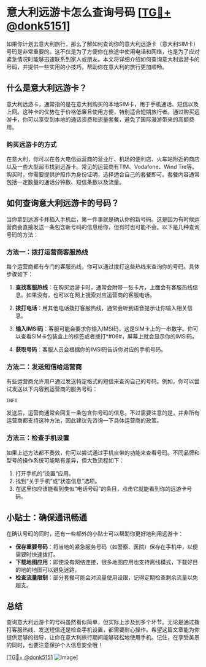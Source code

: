 # 意大利远游卡怎么查询号码 [[TG💪+ @donk5151](https://t.me/s/donk5151)]

如果你计划去意大利旅行，那么了解如何查询你的意大利远游卡（意大利SIM卡）号码是非常重要的。这不仅是为了方便你在旅途中使用电话和网络，也是为了应对紧急情况时能够迅速联系到家人或朋友。本文将详细介绍如何查询意大利远游卡的号码，并提供一些实用的小技巧，帮助你在意大利的旅行更加顺畅。

## 什么是意大利远游卡？

意大利远游卡，通常指的是在意大利购买的本地SIM卡，用于手机通话、短信以及上网。这种卡的优势在于价格低廉且使用方便，特别适合短期旅行者。通过购买远游卡，你可以享受到本地的通话资费和流量套餐，避免了国际漫游带来的高额费用。

### 购买远游卡的方式

在意大利，你可以在各大电信运营商的营业厅、机场的便利店、火车站附近的商店以及一些大型超市找到远游卡。常见的运营商有TIM、Vodafone、Wind Tre等。购买时，你需要提供护照作为身份证明，选择适合自己的套餐即可。套餐内容通常包括一定数量的通话分钟数、短信条数以及流量。

## 如何查询意大利远游卡的号码？

当你拿到远游卡并插入手机后，第一件事就是确认你的新号码。这是因为有时候运营商会直接发送一条包含新号码的信息给你，但有时也可能不会。以下是几种查询号码的方法：

### 方法一：拨打运营商客服热线

每个运营商都有专门的客服热线，你可以通过拨打这些热线来查询你的号码。具体步骤如下：

1. **查找客服热线**：在购买远游卡时，通常会附带一张卡片，上面会有客服热线信息。如果没有，也可以在网上搜索对应运营商的客服电话。
   
2. **拨打电话**：用其他电话拨打客服热线，通常会听到语音提示让你输入相关信息。

3. **输入IMSI码**：客服可能会要求你输入IMSI码，这是SIM卡上的一串数字。你可以查看SIM卡包装盒上的标签或者拨打*#06#，屏幕上就会显示你的IMSI码。

4. **获取号码**：客服人员会根据你的IMSI码告诉你对应的手机号码。

### 方法二：发送短信给运营商

有些运营商允许用户通过发送特定格式的短信来查询自己的号码。例如，你可以尝试发送以下内容到运营商的服务号码：

```
INFO
```

发送后，运营商通常会回复一条包含你号码的信息。不过需要注意的是，并非所有运营商都支持这种方法，因此建议先咨询一下具体运营商的政策。

### 方法三：检查手机设置

如果上述方法都不奏效，你可以尝试通过手机自带的功能来查看号码。不同品牌和型号的操作系统可能略有差异，但大致流程如下：

1. 打开手机的“设置”应用。
2. 找到“关于手机”或“状态信息”选项。
3. 在这里你应该能看到类似“电话号码”的条目，点击它就能看到你的远游卡号码。

## 小贴士：确保通讯畅通

在确认号码的同时，还有一些额外的小贴士可以帮助你更好地利用远游卡：

- **保存重要号码**：将当地的紧急服务号码（如警察、医院）保存在手机中，以便需要时快速拨打。
- **下载地图应用**：即使没有网络连接，很多地图应用也支持离线模式，下载好目的地的地图可以避免迷路。
- **检查流量限制**：部分套餐可能会对流量使用设限，记得定期检查剩余流量以免超支。

## 总结

查询意大利远游卡的号码虽然看似简单，但实际上涉及到多个环节。无论是通过拨打客服热线、发送短信还是检查手机设置，都需要耐心操作。希望这篇文章能为你提供足够的指导，让你在意大利旅行期间能够轻松地使用手机。记住，在享受美景的同时，也要注意保护个人信息安全哦！

[[TG💪+ @donk5151](https://t.me/s/donk5151) ![Image](https://i.postimg.cc/rwNCRYN7/Snipaste-2025-04-30-17-27-05.png)]